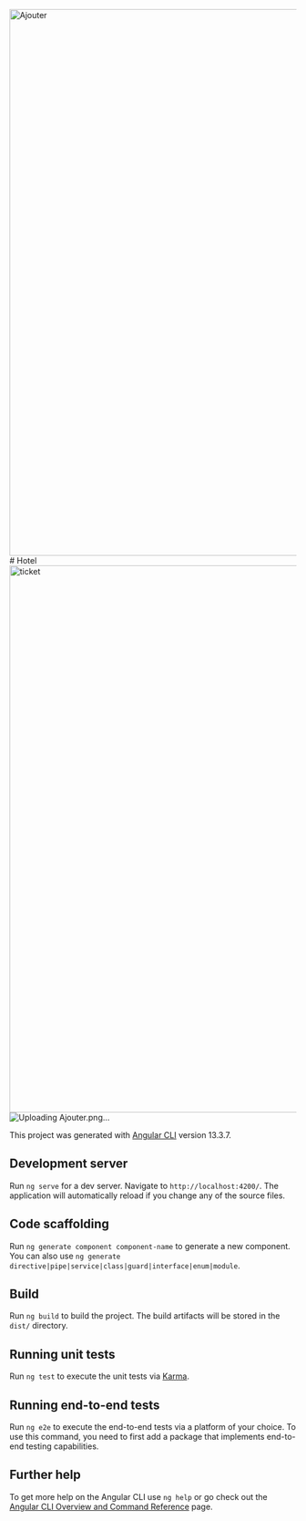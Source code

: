 <img width="959" alt="Ajouter" src="https://github.com/RachidaTanassat/hotel-management/assets/85264433/9773d4b5-9b62-431d-9f00-2eb28766186f"># Hotel
<img width="960" alt="ticket" src="https://github.com/RachidaTanassat/hotel-management/assets/85264433/07f3945f-d5a7-4dc6-9576-52ff109c0a90">
![Uploading Ajouter.png…](ajouter)













This project was generated with [Angular CLI](https://github.com/angular/angular-cli) version 13.3.7.

## Development server

Run `ng serve` for a dev server. Navigate to `http://localhost:4200/`. The application will automatically reload if you change any of the source files.

## Code scaffolding

Run `ng generate component component-name` to generate a new component. You can also use `ng generate directive|pipe|service|class|guard|interface|enum|module`.

## Build

Run `ng build` to build the project. The build artifacts will be stored in the `dist/` directory.

## Running unit tests

Run `ng test` to execute the unit tests via [Karma](https://karma-runner.github.io).

## Running end-to-end tests

Run `ng e2e` to execute the end-to-end tests via a platform of your choice. To use this command, you need to first add a package that implements end-to-end testing capabilities.

## Further help

To get more help on the Angular CLI use `ng help` or go check out the [Angular CLI Overview and Command Reference](https://angular.io/cli) page.
